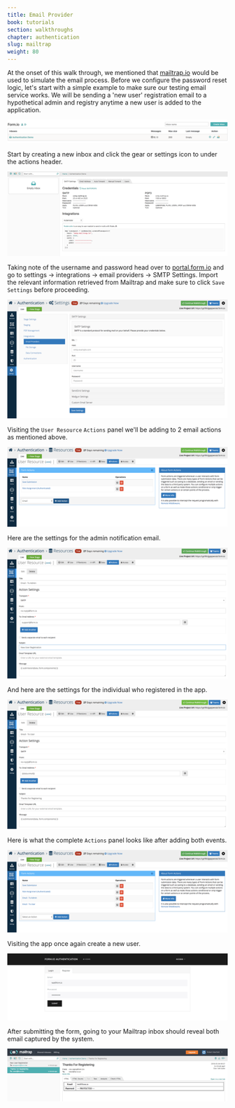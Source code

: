 ```yaml
---
title: Email Provider
book: tutorials
section: walkthroughs
chapter: authentication
slug: mailtrap
weight: 80
---
```

At the onset of this walk through, we mentioned that [mailtrap.io](https://mailtrap.io/) would be used to simulate the email process.
Before we configure the password reset logic, let's start with a simple example to make sure our testing email service works.
We will be sending a 'new user' registration email to a hypothetical admin and registry anytime a new user is added to the application.

![Mailtrap](/assets/img/tutorials/walkthroughs/authentication/auth-mailer-01.png)

Start by creating a new inbox and click the gear or settings icon to under the actions header.

![Mailtrap](/assets/img/tutorials/walkthroughs/authentication/auth-mailer-02.png)

Taking note of the username and password head over to [portal.form.io](https://portal.form.io/#/) and go to
settings -> integrations -> email providers -> SMTP Settings. Import the relevant information retrieved from Mailtrap
and make sure to click `Save Settings` before proceeding.

![Mailtrap](/assets/img/tutorials/walkthroughs/authentication/auth-mailer-03.png)

Visiting the `User Resource` `Actions` panel we'll be adding to 2 email actions as mentioned above.

![Mailtrap](/assets/img/tutorials/walkthroughs/authentication/auth-mailer-04.png)

Here are the settings for the admin notification email.

![Mailtrap](/assets/img/tutorials/walkthroughs/authentication/auth-mailer-05.png)

And here are the settings for the individual who registered in the app.

![Mailtrap](/assets/img/tutorials/walkthroughs/authentication/auth-mailer-06.png)

Here is what the complete `Actions` panel looks like after adding both events.

![Mailtrap](/assets/img/tutorials/walkthroughs/authentication/auth-mailer-07.png)

Visiting the app once again create a new user.

![Mailtrap](/assets/img/tutorials/walkthroughs/authentication/auth-mailer-08.png)

After submitting the form, going to your Mailtrap inbox should reveal both email captured by the system.

![Mailtrap](/assets/img/tutorials/walkthroughs/authentication/auth-mailer-09.png)






